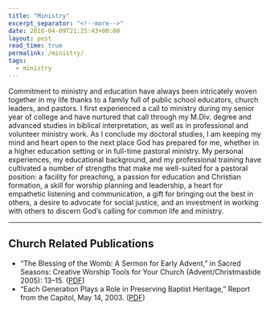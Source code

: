 ```yaml
---
title: "Ministry"
excerpt_separator: "<!--more-->"
date: 2016-04-09T21:25:43+00:00
layout: post
read_time: true
permalink: /ministry/
tags:
  - ministry
---
```

Commitment to ministry and education have always been intricately woven together in my life thanks to a family full of public school educators, church leaders, and pastors. I first experienced a call to ministry during my senior year of college and have nurtured that call through my M.Div. degree and advanced studies in biblical interpretation, as well as in professional and volunteer ministry work. As I conclude my doctoral studies, I am keeping my mind and heart open to the next place God has prepared for me, whether in a higher education setting or in full-time pastoral ministry. My personal experiences, my educational background, and my professional training have cultivated a number of strengths that make me well-suited for a pastoral position: a facility for preaching, a passion for education and Christian formation, a skill for worship planning and leadership, a heart for empathetic listening and communication, a gift for bringing out the best in others, a desire to advocate for social justice, and an investment in working with others to discern God’s calling for common life and ministry.
<!--more-->

* * *

## Church Related Publications

*   “The Blessing of the Womb: A Sermon for Early Advent,” in Sacred Seasons: Creative Worship Tools for Your Church (Advent/Christmastide 2005): 13–15\. ([PDF](/documents//Wyatt-Advent05-Manger.pdf))
*   “Each Generation Plays a Role in Preserving Baptist Heritage,” Report from the Capitol, May 14, 2003\. ([PDF](http://stephaniewyatt.net/documents/Wyatt_Each_generation_plays_a_role_in-preserving_Baptist_heritage.pdf))
